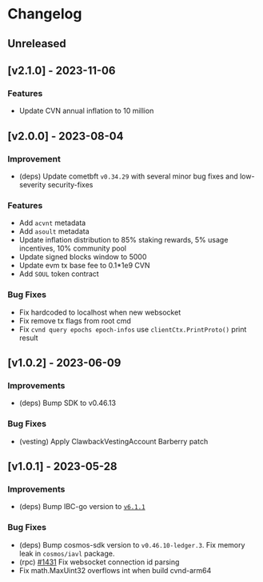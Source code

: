 <!--
Guiding Principles:

Changelogs are for humans, not machines.
There should be an entry for every single version.
The same types of changes should be grouped.
Versions and sections should be linkable.
The latest version comes first.
The release date of each version is displayed.
Mention whether you follow Semantic Versioning.

Usage:

Change log entries are to be added to the Unreleased section under the
appropriate stanza (see below). Each entry should ideally include a tag and
the Github issue reference in the following format:

* (<tag>) \#<issue-number> message

The issue numbers will later be link-ified during the release process so you do
not have to worry about including a link manually, but you can if you wish.

Types of changes (Stanzas):

"Features" for new features.
"Improvements" for changes in existing functionality.
"Deprecated" for soon-to-be removed features.
"Bug Fixes" for any bug fixes.
"Client Breaking" for breaking CLI commands and REST routes used by end-users.
"API Breaking" for breaking exported APIs used by developers building on SDK.
"State Machine Breaking" for any changes that result in a different AppState given same genesisState and txList.

Ref: https://keepachangelog.com/en/1.0.0/
-->

# Changelog

## Unreleased

## [v2.1.0] - 2023-11-06

### Features

- Update CVN annual inflation to 10 million

## [v2.0.0] - 2023-08-04

### Improvement

- (deps) Update cometbft `v0.34.29` with several minor bug fixes and low-severity security-fixes

### Features

- Add `acvnt` metadata
- Add `asoult` metadata
- Update inflation distribution to 85% staking rewards, 5% usage incentives, 10% community pool
- Update signed blocks window to 5000
- Update evm tx base fee to 0.1*1e9 CVN
- Add `SOUL` token contract

### Bug Fixes

- Fix hardcoded to localhost when new websocket
- Fix remove tx flags from root cmd
- Fix `cvnd query epochs epoch-infos` use `clientCtx.PrintProto()` print result

## [v1.0.2] - 2023-06-09

### Improvements

- (deps) Bump SDK to v0.46.13

### Bug Fixes

- (vesting) Apply ClawbackVestingAccount Barberry patch

## [v1.0.1] - 2023-05-28

### Improvements

- (deps) Bump IBC-go version to [`v6.1.1`](https://github.com/cosmos/ibc-go/releases/tag/v6.1.1)

### Bug Fixes

- (deps) Bump cosmos-sdk version to `v0.46.10-ledger.3`. 
  Fix memory leak in `cosmos/iavl` package.
- (rpc) [#1431](https://github.com/evmos/evmos/pull/1431) Fix websocket connection id parsing
- Fix math.MaxUint32 overflows int when build cvnd-arm64
